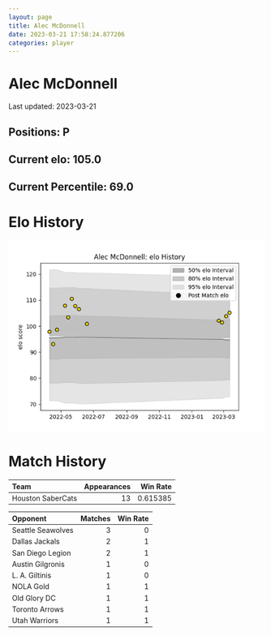 ```yaml
---  
layout: page  
title: Alec McDonnell  
date: 2023-03-21 17:58:24.877206  
categories: player  
---
```

# Alec McDonnell


Last updated: 2023-03-21
## Positions: P

## Current elo: 105.0

## Current Percentile: 69.0

# Elo History


![elo history](history_AlecMcDonnell.png)
# Match History


| Team              |   Appearances |   Win Rate |
|:------------------|--------------:|-----------:|
| Houston SaberCats |            13 |   0.615385 |

| Opponent          |   Matches |   Win Rate |
|:------------------|----------:|-----------:|
| Seattle Seawolves |         3 |          0 |
| Dallas Jackals    |         2 |          1 |
| San Diego Legion  |         2 |          1 |
| Austin Gilgronis  |         1 |          0 |
| L. A. Giltinis    |         1 |          0 |
| NOLA Gold         |         1 |          1 |
| Old Glory DC      |         1 |          1 |
| Toronto Arrows    |         1 |          1 |
| Utah Warriors     |         1 |          1 |